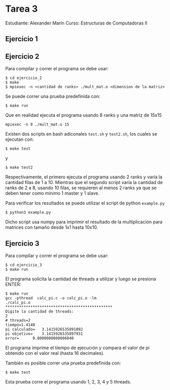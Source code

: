 # Tarea 3

Estudiante: Alexander Marín
Curso: Estructuras de Computadoras II


## Ejercicio 1

## Ejercicio 2

Para compilar y correr el programa se debe usar:

	$ cd ejercicio_2
	$ make
	$ mpiexec -n <cantidad de ranks> ./mult_mat.o <dimension de la matriz>

Se puede correr una prueba predefinida con:

	$ make run

Que en realidad ejecuta el programa usando 8 ranks y una matriz de 15x15

	mpiexec -n 8 ./mult_mat.o 15

Existen dos scripts en bash adiconales `test.sh` y `test2.sh`, los cuales se ejecutan con:

	$ make test

y

	$ make test2

Respectivamente, el primero ejecuta el programa usando 2 ranks y varía la cantidad filas de 1 a 10. Mientras que el segundo script varía la cantidad de ranks de 2 a 8, usando 10 filas, se requieren al menos 2 ranks ya que se deben tener como mínimo 1 master y 1 slave.

Para verificar los resultados se puede utilizar el script de python `example.py`

	$ python3 example.py

Dicho script usa numpy para imprimir el resultado de la multiplicación para matrices con tamaño desde 1x1 hasta 10x10.

## Ejercicio 3

Para compilar y correr el programa se debe usar:

	$ cd ejercicio_3
	$ make run

El programa solicita la cantidad de threads a utilizar y luego se presiona ENTER:

	$ make run
	gcc -pthread  calc_pi.c -o calc_pi.o -lm
	./calc_pi.o
	***********************************************
	Digite la cantidad de threads: 
	2
	# threads=2 
	tiempo=1.4140
	pi calculado=	3.1415926535891892
	pi objetivo=	3.1415926535897931
	error=		0.0000000000006040

El programa imprime el tiempo de ejecución y compara el valor de pi obtenido con el valor real (hasta 16 decimales).

También es posible correr una prueba predefinida con:

	$ make test

Esta prueba corre el programa usando 1, 2, 3, 4 y 5 threads.


